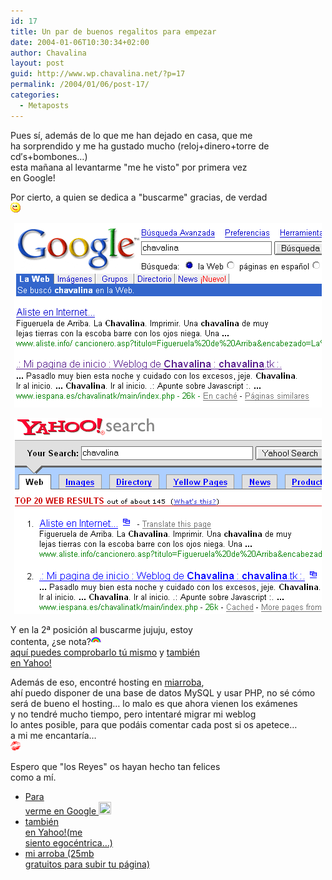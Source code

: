 ```yaml
---
id: 17
title: Un par de buenos regalitos para empezar
date: 2004-01-06T10:30:34+02:00
author: Chavalina
layout: post
guid: http://www.wp.chavalina.net/?p=17
permalink: /2004/01/06/post-17/
categories:
  - Metaposts
---
```

Pues sí, además de lo que me han dejado en casa, que me  
ha sorprendido y me ha gustado mucho (reloj+dinero+torre de cd&prime;s+bombones…)  
esta mañana al levantarme "me he visto" por primera vez  
en Google!

Por cierto, a quien se dedica a "buscarme" gracias, de verdad  
![emo](/imagenes/emoticonos/guino.gif) 

<p align="center">
  <a href="http://www.google.es/search?hl=es&ie=UTF-8&oe=UTF-8&q=chavalina&btnG=B%C3%BAsqueda+en+Google&meta=" target="_blank"><img src="./imagenes/fotos/google.gif" border="0" alt="Chavalina en Google!" /></a>
</p>

<p align="center">
  <a href="http://search.yahoo.com/search?fr=fp-pull-web-t&p=chavalina" target="_blank"><img src="./imagenes/fotos/yahoo.gif" alt="Chavalina en Yahoo" border="0" /></a>
</p>

<p align="left">
  Y en la 2&ordf; posición al buscarme jujuju, estoy<br /> contenta, ¿se nota?<img src="/imagenes/emoticonos/arcoiris.gif" alt="emo" /><a href="http://www.google.es/search?hl=es&ie=UTF-8&oe=UTF-8&q=chavalina&btnG=B%C3%BAsqueda+en+Google&meta=" target="_blank"><br /> aquí puedes comprobarlo tú mismo</a> y <a href="http://search.yahoo.com/search?fr=fp-pull-web-t&p=chavalina" target="_blank">también<br /> en Yahoo!</a>
</p>

<p align="left">
  Además de eso, encontré hosting en <a href="http://www.miarroba.com" target="_blank">miarroba</a>,<br /> ahí puedo disponer de una base de datos MySQL y usar <span title="HiperText Preprocessor" class="anotacion">PHP</span>, no sé cómo<br /> será de bueno el hosting… lo malo es que ahora vienen los exámenes<br /> y no tendré mucho tiempo, pero intentaré migrar mi weblog<br /> lo antes posible, para que podáis comentar cada post si os apetece…<br /> a mi me encantaría…<br /> <img src="/imagenes/emoticonos/beso.gif" alt="emo" />
</p>

<p align="left">
  Espero que "los Reyes" os hayan hecho tan felices<br /> como a mí.
</p>

  * <a href="http://www.google.es/search?hl=es&ie=UTF-8&oe=UTF-8&q=chavalina&btnG=B%C3%BAsqueda+en+Google&meta=" target="_blank">Para<br /> verme en Google </a> <a href="http://www.google.es/search?hl=es&ie=UTF-8&oe=UTF-8&q=chavalina&btnG=B%C3%BAsqueda+en+Google&meta=" target="_blank"><img src="./imagenes/emoticonos/happy.gif" width="20" height="20" border="0" /></a>
  * <a href="http://search.yahoo.com/search?fr=fp-pull-web-t&p=chavalina" target="_blank">también<br /> en Yahoo!</a><a href="http://search.yahoo.com/search?fr=fp-pull-web-t&p=chavalina" target="_blank">(me<br /> siento egocéntrica…)</a>
  * <a href="http://www.miarroba.com" target="_blank">mi arroba (25mb<br /> gratuitos para subir tu página)</a>